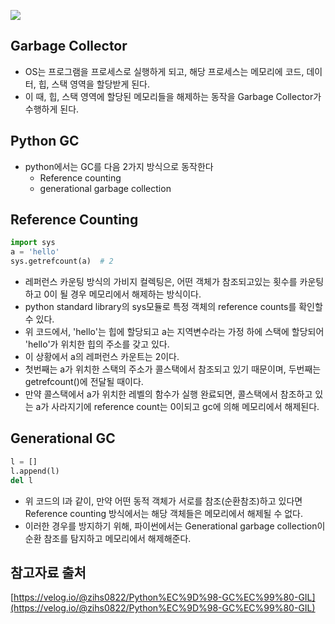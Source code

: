 ![](https://www.askpython.com/wp-content/uploads/2020/08/Garbage-Collection-in-Python.png)

## Garbage Collector
- OS는 프로그램을 프로세스로 실행하게 되고, 해당 프로세스는 메모리에 코드, 데이터, 힙, 스택 영역을 할당받게 된다.
- 이 때, 힙, 스택 영역에 할당된 메모리들을 해제하는 동작을 Garbage Collector가 수행하게 된다.

## Python GC
- python에서는 GC를 다음 2가지 방식으로 동작한다
    - Reference counting
    - generational garbage collection
    
## Reference Counting
```python
import sys
a = 'hello'
sys.getrefcount(a)  # 2
```
- 레퍼런스 카운팅 방식의 가비지 컬렉팅은, 어떤 객체가 참조되고있는 횟수를 카운팅하고 0이 될 경우 메모리에서 해제하는 방식이다.
- python standard library의 sys모듈로 특정 객체의 reference counts를 확인할 수 있다.
- 위 코드에서, 'hello'는 힙에 할당되고 a는 지역변수라는 가정 하에 스택에 할당되어 'hello'가 위치한 힙의 주소를 갖고 있다.
- 이 상황에서 a의 레퍼런스 카운트는 2이다.
- 첫번째는 a가 위치한 스택의 주소가 콜스택에서 참조되고 있기 때문이며, 두번째는 getrefcount()에 전달될 때이다.
- 만약 콜스택에서 a가 위치한 레벨의 함수가 실행 완료되면, 콜스택에서 참조하고 있는 a가 사라지기에 reference count는 0이되고 gc에 의해 메모리에서 해제된다.

## Generational GC
```python
l = []
l.append(l)
del l
```
- 위 코드의 l과 같이, 만약 어떤 동적 객체가 서로를 참조(순환참조)하고 있다면 Reference counting 방식에서는 해당 객체들은 메모리에서 해제될 수 없다.
- 이러한 경우를 방지하기 위해, 파이썬에서는 Generational garbage collection이 순환 참조를 탐지하고 메모리에서 해제해준다.

## 참고자료 출처
[https://velog.io/@zihs0822/Python%EC%9D%98-GC%EC%99%80-GIL](https://velog.io/@zihs0822/Python%EC%9D%98-GC%EC%99%80-GIL)